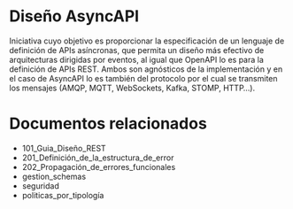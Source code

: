 # Diseño AsyncAPI
Iniciativa cuyo objetivo es proporcionar la especificación de un lenguaje de definición de APIs asíncronas, que permita un diseño más efectivo de arquitecturas dirigidas por eventos, al igual que OpenAPI lo es para la definición de APIs REST. Ambos son agnósticos de la implementación y en el caso de AsyncAPI lo es también del protocolo por el cual se transmiten los mensajes (AMQP, MQTT, WebSockets, Kafka, STOMP, HTTP…).

# Documentos relacionados

- 101_Guia_Diseño_REST
- 201_Definición_de_la_estructura_de_error
- 202_Propagación_de_errores_funcionales
- gestion_schemas
- seguridad 
- politicas_por_tipología